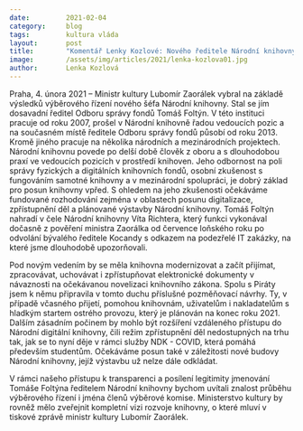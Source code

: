 ```yaml
---
date:         2021-02-04
category:     blog
tags:         kultura vláda
layout:       post
title:        "Komentář Lenky Kozlové: Nového ředitele Národní knihovny čekají staré úkoly: digitalizace dokumentů, zpřístupnění děl a výstavba budovy knihovny"
image:        /assets/img/articles/2021/lenka-kozlova01.jpg
author:       Lenka Kozlová
---
```



 

Praha, 4. února 2021 – Ministr kultury Lubomír Zaorálek vybral na základě výsledků výběrového řízení nového šéfa Národní knihovny. Stal se jím dosavadní ředitel Odboru správy fondů Tomáš Foltýn. V této instituci pracuje od roku 2007, prošel v Národní knihovně řadou vedoucích pozic a na současném místě ředitele Odboru správy fondů působí od roku 2013. Kromě jiného pracuje na několika národních a mezinárodních projektech. Národní knihovnu povede po delší době člověk z oboru a s dlouhodobou praxí ve vedoucích pozicích v prostředí knihoven. Jeho odbornost na poli správy fyzických a digitálních knihovních fondů, osobní zkušenost s fungováním samotné knihovny a v mezinárodní spolupráci, je dobrý základ pro posun knihovny vpřed. S ohledem na jeho zkušenosti očekáváme fundované rozhodování zejména v oblastech posunu digitalizace, zpřístupnění děl a plánované výstavby Národní knihovny. Tomáš Foltýn nahradí v čele Národní knihovny Víta Richtera, který funkci vykonával dočasně z pověření ministra Zaorálka od července loňského roku po odvolání bývalého ředitele Kocandy s odkazem na podezřelé IT zakázky, na které jsme dlouhodobě upozorňovali. 

 

Pod novým vedením by se měla knihovna modernizovat a začít přijímat, zpracovávat, uchovávat i zpřístupňovat elektronické dokumenty v návaznosti na očekávanou novelizaci knihovního zákona. Spolu s Piráty jsem k němu připravila v tomto duchu příslušné pozměňovací návrhy. Ty, v případě včasného přijetí, pomohou knihovnám, uživatelům i nakladatelům s hladkým startem ostrého provozu, který je plánován na konec roku 2021. Dalším zásadním počinem by mohlo být rozšíření vzdáleného přístupu do Národní digitální knihovny, čili režim zpřístupnění děl nedostupných na trhu tak, jak se to nyní děje v rámci služby NDK - COVID, která pomáhá především studentům. Očekáváme posun také v záležitosti nové budovy Národní knihovny, jejíž výstavbu už nelze dále odkládat.

 

V rámci našeho přístupu k transparenci a posílení legitimity jmenování Tomáše Foltýna ředitelem Národní knihovny bychom uvítali znalost průběhu výběrového řízení i jména členů výběrové komise. Ministerstvo kultury by rovněž mělo zveřejnit kompletní vizi rozvoje knihovny, o které mluví v tiskové zprávě ministr kultury Lubomír Zaorálek.
